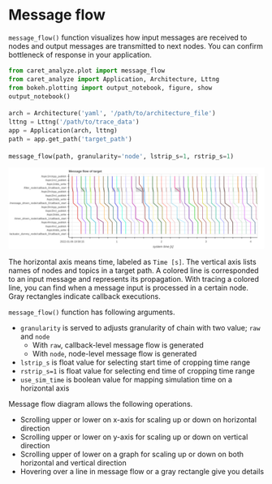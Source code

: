 # Message flow

`message_flow()` function visualizes how input messages are received to nodes and output messages are transmitted to next nodes. You can confirm bottleneck of response in your application.

```python
from caret_analyze.plot import message_flow
from caret_analyze import Application, Architecture, Lttng
from bokeh.plotting import output_notebook, figure, show
output_notebook()

arch = Architecture('yaml', '/path/to/architecture_file')
lttng = Lttng('/path/to/trace_data')
app = Application(arch, lttng)
path = app.get_path('target_path')

message_flow(path, granularity='node', lstrip_s=1, rstrip_s=1)
```

![message_flow](../../imgs/message_flow_sample.png)

The horizontal axis means time, labeled as `Time [s]`.
The vertical axis lists names of nodes and topics in a target path. A colored line is corresponded to an input message and represents its propagation. With tracing a colored line, you can find when a message input is processed in a certain node.
Gray rectangles indicate callback executions.

`message_flow()` function has following arguments.

- `granularity` is served to adjusts granularity of chain with two value; `raw` and `node`
  - With `raw`, callback-level message flow is generated
  - With `node`, node-level message flow is generated
- `lstrip_s` is float value for selecting start time of cropping time range
- `rstrip_s=1` is float value for selecting end time of cropping time range
- `use_sim_time` is boolean value for mapping simulation time on a horizontal axis

Message flow diagram allows the following operations.

- Scrolling upper or lower on x-axis for scaling up or down on horizontal direction
- Scrolling upper or lower on y-axis for scaling up or down on vertical direction
- Scrolling upper of lower on a graph for scaling up or down on both horizontal and vertical direction
- Hovering over a line in message flow or a gray rectangle give you details
